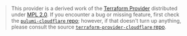 > This provider is a derived work of the [Terraform Provider](https://github.com/terraform-providers/terraform-provider-cloudflare)
> distributed under [MPL 2.0](https://www.mozilla.org/en-US/MPL/2.0/). If you encounter a bug or missing feature,
> first check the [`pulumi-cloudflare` repo](/issues); however, if that doesn't turn up anything,
> please consult the source [`terraform-provider-cloudflare` repo](https://github.com/terraform-providers/terraform-provider-cloudflare/issues).
